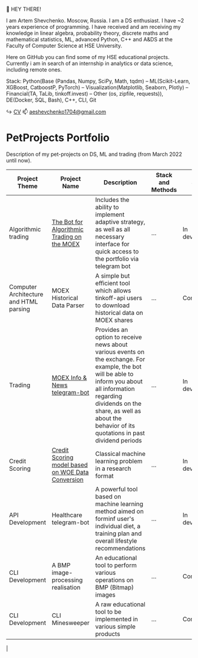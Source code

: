 👋 HEY THERE!

I am Artem Shevchenko. Moscow, Russia. I am a DS enthusiast. I have ~2 years experience of programming. I have received and am receiving my knowledge in linear algebra, probability theory, discrete maths and mathematical statistics, ML, advanced Python, C++ and A&DS at the Faculty of Computer Science at HSE University. 

Here on GitHub you can find some of my HSE educational projects. Currently i am in search of an internship in analytics or data science, including remote ones.

Stack: Python(Base (Pandas, Numpy, SciPy, Math, tqdm) – ML(Scikit-Learn, XGBoost, CatboostP, PyTorch) – Visualization(Matplotlib, Seaborn, Plotly) – Financial(TA, TaLib, tinkoff.invest) – Other (os, zipfile, requests)), DE(Docker, SQL, Bash), C++, CLI, Git

↪️ [CV](https://www.overleaf.com/read/rnrhkrqhtpxm#bf4e5f)
📫 aeshevchenko1704@gmail.com

# PetProjects Portfolio

Description of my pet-projects on DS, ML and trading (from March 2022 until now).  
  
| Project Theme | Project Name | Description | Stack and Methods | Status |
| --- | --- | --- | --- | --- |
| Algorithmic trading | [The Bot for Algorithmic Trading on the MOEX](…) | Includes the ability to implement adaptive strategy, as well as all necessary interface for quick access to the portfolio via telegram bot | … | In development | 
| Computer Architecture and HTML parsing | MOEX Historical Data Parser | A simple but efficient tool which allows tinkoff-api users to download historical data on MOEX shares | … | Completed |
| Trading | [MOEX Info & News telegram-bot](…) | Provides an option to receive news about various events on the exchange. For example, the bot will be able to inform you about all information regarding dividends on the share, as well as about the behavior of its quotations in past dividend periods | … | In development |
| Credit Scoring | [Credit Scoring model based on WOE Data Conversion](…) | Classical machine learning problem in a research format | … | In development |
| API Development | Healthcare telegram-bot | A powerful tool based on machine learning method aimed on forminf user's individual diet, a training plan and overall lifestyle recommendations | … | In development |
| CLI Development | A BMP image-processing realisation | An educational tool to perform various operations on BMP (Bitmap) images | … | Completed |
| CLI Development | CLI Minesweeper | A raw educational tool to be implemented in various simple products | … | Completed |
| 
